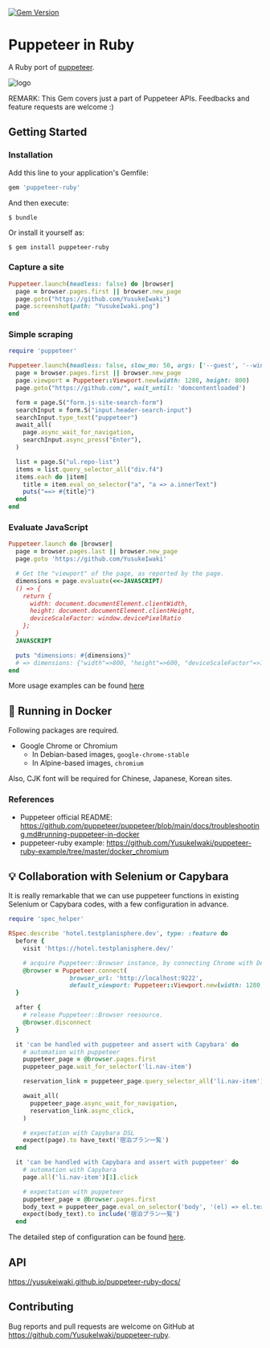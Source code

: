 [![Gem Version](https://badge.fury.io/rb/puppeteer-ruby.svg)](https://badge.fury.io/rb/puppeteer-ruby)

# Puppeteer in Ruby

A Ruby port of [puppeteer](https://pptr.dev/).

![logo](puppeteer-ruby.png)

REMARK: This Gem covers just a part of Puppeteer APIs. Feedbacks and feature requests are welcome :)

## Getting Started

### Installation

Add this line to your application's Gemfile:

```ruby
gem 'puppeteer-ruby'
```

And then execute:

    $ bundle

Or install it yourself as:

    $ gem install puppeteer-ruby

### Capture a site

```ruby
Puppeteer.launch(headless: false) do |browser|
  page = browser.pages.first || browser.new_page
  page.goto("https://github.com/YusukeIwaki")
  page.screenshot(path: "YusukeIwaki.png")
end
```

### Simple scraping

```ruby
require 'puppeteer'

Puppeteer.launch(headless: false, slow_mo: 50, args: ['--guest', '--window-size=1280,800']) do |browser|
  page = browser.pages.first || browser.new_page
  page.viewport = Puppeteer::Viewport.new(width: 1280, height: 800)
  page.goto("https://github.com/", wait_until: 'domcontentloaded')

  form = page.S("form.js-site-search-form")
  searchInput = form.S("input.header-search-input")
  searchInput.type_text("puppeteer")
  await_all(
    page.async_wait_for_navigation,
    searchInput.async_press("Enter"),
  )

  list = page.S("ul.repo-list")
  items = list.query_selector_all("div.f4")
  items.each do |item|
    title = item.eval_on_selector("a", "a => a.innerText")
    puts("==> #{title}")
  end
end
```

### Evaluate JavaScript

```ruby
Puppeteer.launch do |browser|
  page = browser.pages.last || browser.new_page
  page.goto 'https://github.com/YusukeIwaki'

  # Get the "viewport" of the page, as reported by the page.
  dimensions = page.evaluate(<<~JAVASCRIPT)
  () => {
    return {
      width: document.documentElement.clientWidth,
      height: document.documentElement.clientHeight,
      deviceScaleFactor: window.devicePixelRatio
    };
  }
  JAVASCRIPT

  puts "dimensions: #{dimensions}"
  # => dimensions: {"width"=>800, "height"=>600, "deviceScaleFactor"=>1}
end
```

More usage examples can be found [here](https://github.com/YusukeIwaki/puppeteer-ruby-example)

## :whale: Running in Docker

Following packages are required.

* Google Chrome or Chromium
  * In Debian-based images, `google-chrome-stable`
  * In Alpine-based images, `chromium`

Also, CJK font will be required for Chinese, Japanese, Korean sites.

### References

* Puppeteer official README: https://github.com/puppeteer/puppeteer/blob/main/docs/troubleshooting.md#running-puppeteer-in-docker
* puppeteer-ruby example: https://github.com/YusukeIwaki/puppeteer-ruby-example/tree/master/docker_chromium

## :bulb: Collaboration with Selenium or Capybara

It is really remarkable that we can use puppeteer functions in existing Selenium or Capybara codes, with a few configuration in advance.

```ruby
require 'spec_helper'

RSpec.describe 'hotel.testplanisphere.dev', type: :feature do
  before {
    visit 'https://hotel.testplanisphere.dev/'

    # acquire Puppeteer::Browser instance, by connecting Chrome with DevTools Protocol.
    @browser = Puppeteer.connect(
                 browser_url: 'http://localhost:9222',
                 default_viewport: Puppeteer::Viewport.new(width: 1280, height: 800))
  }

  after {
    # release Puppeteer::Browser reesource.
    @browser.disconnect
  }

  it 'can be handled with puppeteer and assert with Capybara' do
    # automation with puppeteer
    puppeteer_page = @browser.pages.first
    puppeteer_page.wait_for_selector('li.nav-item')

    reservation_link = puppeteer_page.query_selector_all('li.nav-item')[1]

    await_all(
      puppeteer_page.async_wait_for_navigation,
      reservation_link.async_click,
    )

    # expectation with Capybara DSL
    expect(page).to have_text('宿泊プラン一覧')
  end

  it 'can be handled with Capybara and assert with puppeteer' do
    # automation with Capybara
    page.all('li.nav-item')[1].click

    # expectation with puppeteer
    puppeteer_page = @browser.pages.first
    body_text = puppeteer_page.eval_on_selector('body', '(el) => el.textContent')
    expect(body_text).to include('宿泊プラン一覧')
  end
```

The detailed step of configuration can be found [here](https://github.com/YusukeIwaki/puppeteer-ruby-example/tree/master/_with_capybara-rspec).

## API

https://yusukeiwaki.github.io/puppeteer-ruby-docs/

## Contributing

Bug reports and pull requests are welcome on GitHub at https://github.com/YusukeIwaki/puppeteer-ruby.
